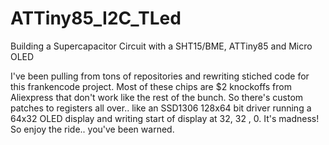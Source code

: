 # ATTiny85_I2C_TLed
Building a Supercapacitor Circuit with a SHT15/BME, ATTiny85 and Micro OLED

I've been pulling from tons of repositories and rewriting stiched code for this frankencode project. Most of these chips are $2 knockoffs from Aliexpress that don't work like the rest of the bunch. So there's custom patches to registers all over.. like an SSD1306 128x64 bit driver running a 64x32 OLED display and writing start of display at 32, 32 , 0. It's madness! So enjoy the ride.. you've been warned. 


